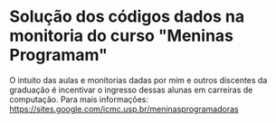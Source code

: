 # Solução dos códigos dados na monitoria do curso "Meninas Programam"
 O intuito das aulas e monitorias dadas por mim e outros discentes da graduação é incentivar o ingresso dessas alunas em carreiras de computação.
 Para mais informações: https://sites.google.com/icmc.usp.br/meninasprogramadoras
